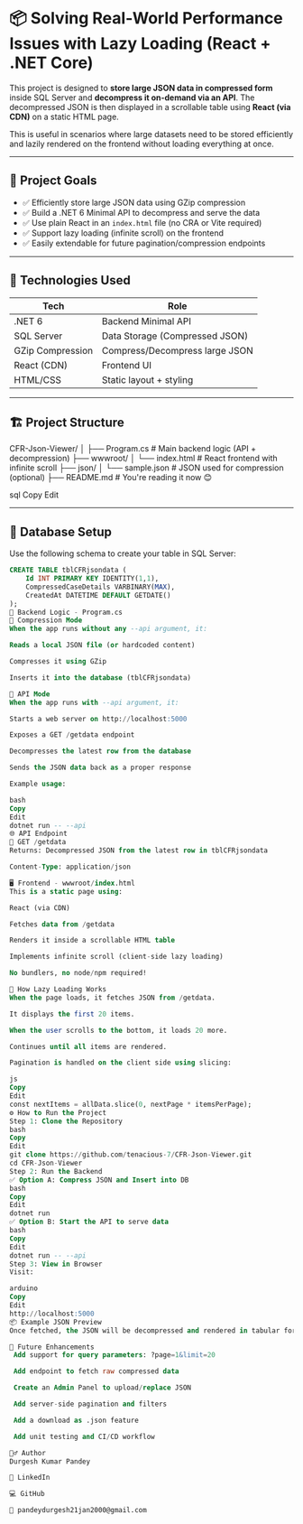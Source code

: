 ﻿# 📦  Solving Real-World Performance Issues with Lazy Loading (React + .NET Core)

This project is designed to **store large JSON data in compressed form** inside SQL Server and **decompress it on-demand via an API**. The decompressed JSON is then displayed in a scrollable table using **React (via CDN)** on a static HTML page.

This is useful in scenarios where large datasets need to be stored efficiently and lazily rendered on the frontend without loading everything at once.

---

## 🎯 Project Goals

- ✅ Efficiently store large JSON data using GZip compression
- ✅ Build a .NET 6 Minimal API to decompress and serve the data
- ✅ Use plain React in an `index.html` file (no CRA or Vite required)
- ✅ Support lazy loading (infinite scroll) on the frontend
- ✅ Easily extendable for future pagination/compression endpoints

---

## 🧠 Technologies Used

| Tech             | Role                         |
|------------------|------------------------------|
| .NET 6           | Backend Minimal API           |
| SQL Server       | Data Storage (Compressed JSON)|
| GZip Compression | Compress/Decompress large JSON|
| React (CDN)      | Frontend UI                  |
| HTML/CSS         | Static layout + styling      |

---

## 🏗️ Project Structure

CFR-Json-Viewer/ │ ├── Program.cs # Main backend logic (API + decompression) ├── wwwroot/ │ └── index.html # React frontend with infinite scroll ├── json/ │ └── sample.json # JSON used for compression (optional) ├── README.md # You're reading it now 😊

sql
Copy
Edit

---

## 🧾 Database Setup

Use the following schema to create your table in SQL Server:

```sql
CREATE TABLE tblCFRjsondata (
    Id INT PRIMARY KEY IDENTITY(1,1),
    CompressedCaseDetails VARBINARY(MAX),
    CreatedAt DATETIME DEFAULT GETDATE()
);
🔐 Backend Logic - Program.cs
🔹 Compression Mode
When the app runs without any --api argument, it:

Reads a local JSON file (or hardcoded content)

Compresses it using GZip

Inserts it into the database (tblCFRjsondata)

🔹 API Mode
When the app runs with --api argument, it:

Starts a web server on http://localhost:5000

Exposes a GET /getdata endpoint

Decompresses the latest row from the database

Sends the JSON data back as a proper response

Example usage:

bash
Copy
Edit
dotnet run -- --api
🌐 API Endpoint
📍 GET /getdata
Returns: Decompressed JSON from the latest row in tblCFRjsondata

Content-Type: application/json

🖥️ Frontend - wwwroot/index.html
This is a static page using:

React (via CDN)

Fetches data from /getdata

Renders it inside a scrollable HTML table

Implements infinite scroll (client-side lazy loading)

No bundlers, no node/npm required!

🔁 How Lazy Loading Works
When the page loads, it fetches JSON from /getdata.

It displays the first 20 items.

When the user scrolls to the bottom, it loads 20 more.

Continues until all items are rendered.

Pagination is handled on the client side using slicing:

js
Copy
Edit
const nextItems = allData.slice(0, nextPage * itemsPerPage);
⚙️ How to Run the Project
Step 1: Clone the Repository
bash
Copy
Edit
git clone https://github.com/tenacious-7/CFR-Json-Viewer.git
cd CFR-Json-Viewer
Step 2: Run the Backend
✅ Option A: Compress JSON and Insert into DB
bash
Copy
Edit
dotnet run
✅ Option B: Start the API to serve data
bash
Copy
Edit
dotnet run -- --api
Step 3: View in Browser
Visit:

arduino
Copy
Edit
http://localhost:5000
📦 Example JSON Preview
Once fetched, the JSON will be decompressed and rendered in tabular format with headers.

🧪 Future Enhancements
 Add support for query parameters: ?page=1&limit=20

 Add endpoint to fetch raw compressed data

 Create an Admin Panel to upload/replace JSON

 Add server-side pagination and filters

 Add a download as .json feature

 Add unit testing and CI/CD workflow

🙋‍♂️ Author
Durgesh Kumar Pandey

🔗 LinkedIn

💻 GitHub

📧 pandeydurgesh21jan2000@gmail.com
